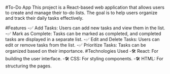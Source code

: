 #To-Do App
This project is a React-based web application that allows users to create and manage their to-do lists. The goal is to help users organize and track their daily tasks effectively.

#Features
-✅ Add Tasks: Users can add new tasks and view them in the list.
-✅ Mark as Complete: Tasks can be marked as completed, and completed tasks are displayed in a separate list.
-✅ Edit and Delete Tasks: Users can edit or remove tasks from the list.
-✅ Prioritize Tasks: Tasks can be organized based on their importance.
#Technologies Used
-🛠️ React: For building the user interface.
-🛠️ CSS: For styling components.
-🛠️ HTML: For structuring the pages.





